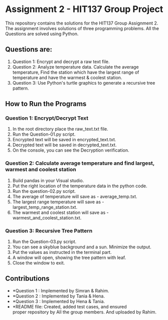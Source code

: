 # Assignment 2 - HIT137 Group Project

This repository contains the solutions for the HIT137 Group Assignment 2. The assignment involves solutions of three programming problems. All the Questions are solved using Python.

## Questions are:
1. Question 1: Encrypt and decrypt a raw text file.
2. Question 2: Analyze temperature data. Calculate the average temperature, Find the station which have the largest range of temperature and have the warmest & coolest station.
3. Question 3: Use Python's turtle graphics to generate a recursive tree pattern.

## How to Run the Programs
### Question 1: Encrypt/Decrypt Text
1. In the root directory place the raw_text.txt file.
2. Run the Question-01.py script.
3. Encrypted text will be saved in encrypted_text.txt.
4. Decrypted text will be saved in decrypted_text.txt.
5. On the console, you can see the Decryption verification.

### Question 2: Calculate average temperature and find largest, warmest and coolest station
1. Build pandas in your Visual studio.
2. Put the right location of the temperature data in the python code.
3. Run the question-02.py script.
4. The average of temperature will save as - average_temp.txt.
5. The largest range temperature will save as - largest_temp_range_station.txt.
6. The warmest and coolest station will save as - warmest_and_coolest_station.txt.

### Question 3: Recursive Tree Pattern
1. Run the Question-03.py script.
2. You can see a skyblue background and a sun. Minimize the output.
3. Put the values as instructed in the terminal part.
2. A window will open, showing the tree pattern with leaf.
3. Close the window to exit.

## Contributions
- *Question 1 : Implemented by Simran & Rahim.
- *Question 2 : Implemented by Tania & Hena.
- *Question 3 : Implemented by Hena & Tania.
- *README file: Created, added test cases, and ensured proper repository by All the group members. And uploaded by Rahim.
